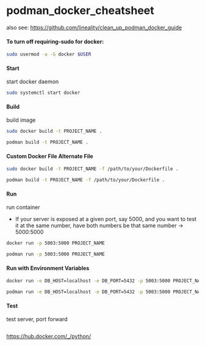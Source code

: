 # podman_docker_cheatsheet
also see: https://github.com/lineality/clean_up_podman_docker_guide

####	To turn off requiring-sudo for docker: 
```bash
sudo usermod -a -G docker $USER
```

#### Start 
start docker daemon
```bash
sudo systemctl start docker
```

#### Build
build image
```bash
sudo docker build -t PROJECT_NAME .
```
```bash
podman build -t PROJECT_NAME .
```

#### Custom Docker File Alternate File
```bash
sudo docker build -t PROJECT_NAME -f /path/to/your/Dockerfile .
```
```bash
podman build -t PROJECT_NAME -f /path/to/your/Dockerfile .
```
#### Run
run container
- If your server is exposed at a given port, say 5000, and you want to test it at the same number, have both numbers be that same number -> 5000:5000
```bash
docker run -p 5003:5000 PROJECT_NAME
```
```bash
podman run -p 5003:5000 PROJECT_NAME
```

#### Run with Environment Variables
```bash 
docker run -e DB_HOST=localhost -e DB_PORT=5432 -p 5003:5000 PROJECT_NAME
```
```bash
podman run -e DB_HOST=localhost -e DB_PORT=5432 -p 5003:5000 PROJECT_NAME
```

#### Test
test server, port forward
```
```

https://hub.docker.com/_/python/
